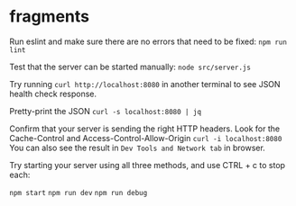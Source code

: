 # fragments
Run eslint and make sure there are no errors that need to be fixed:
`npm run lint`

Test that the server can be started manually:
`node src/server.js`

Try running `curl http://localhost:8080` in another terminal 
to see JSON health check response.

Pretty-print the JSON `curl -s localhost:8080 | jq`

Confirm that your server is sending the right HTTP headers.
Look for the Cache-Control and Access-Control-Allow-Origin
`curl -i localhost:8080`
You can also see the result in `Dev Tools and Network tab` in browser.

Try starting your server using all three methods, and use CTRL + c to stop each:

`npm start`
`npm run dev`
`npm run debug`